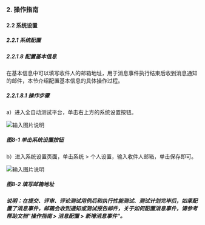### 2. 操作指南

#### 2.2 系统设置

##### 2.2.1 系统配置

##### 2.2.1.8 配置基本信息

在基本信息中可以填写收件人的邮箱地址，用于消息事件执行结束后收到消息通知的邮件，本节介绍配置基本信息的具体操作过程。

##### 2.2.1.8.1 操作步骤

a）进入全自动测试平台，单击右上方的系统设置按钮。

![输入图片说明](../../../../images/SoFlu%E5%85%A8%E8%87%AA%E5%8A%A8%E6%B5%8B%E8%AF%95%E5%B9%B3%E5%8F%B0%E6%95%99%E7%A8%8B/2.%20%E6%93%8D%E4%BD%9C%E6%8C%87%E5%8D%97/2.%20%E7%B3%BB%E7%BB%9F%E8%AE%BE%E7%BD%AE/1.%20%E7%B3%BB%E7%BB%9F%E9%85%8D%E7%BD%AE/8-1.png)

##### 图8-1 单击系统设置按钮

b）进入系统设置页面，单击系统 > 个人设置，输入收件人邮箱，单击保存即可。

![输入图片说明](../../../../images/SoFlu%E5%85%A8%E8%87%AA%E5%8A%A8%E6%B5%8B%E8%AF%95%E5%B9%B3%E5%8F%B0%E6%95%99%E7%A8%8B/2.%20%E6%93%8D%E4%BD%9C%E6%8C%87%E5%8D%97/2.%20%E7%B3%BB%E7%BB%9F%E8%AE%BE%E7%BD%AE/1.%20%E7%B3%BB%E7%BB%9F%E9%85%8D%E7%BD%AE/8-2.png)

##### 图8-2 填写邮箱地址

##### 说明：在提交、评审、评论测试用例后和执行性能测试、测试计划完毕后，如果配置了消息事件，邮箱会收到通知或测试报告邮件，关于如何配置消息事件，请参考帮助文档"操作指南 > 消息配置 > 新增消息事件"。
